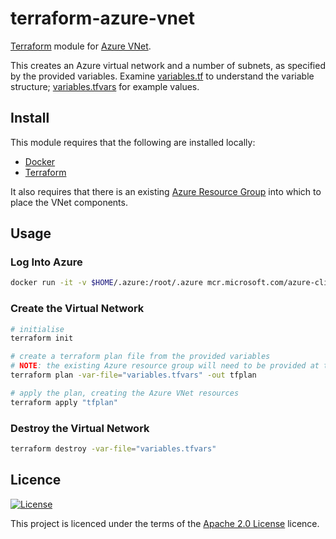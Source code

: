 # terraform-azure-vnet
[Terraform](https://www.terraform.io) module for [Azure VNet](https://azure.microsoft.com/en-gb/services/virtual-network/).

This creates an Azure virtual network and a number of subnets, as specified by the provided variables. Examine [variables.tf](variables.tf) to understand the variable structure; [variables.tfvars](variables.tfvars) for example values.

## Install
This module requires that the following are installed locally:
* [Docker](https://www.docker.com/get-started)
* [Terraform](https://learn.hashicorp.com/tutorials/terraform/install-cli)

It also requires that there is an existing [Azure Resource Group](https://docs.microsoft.com/en-us/azure/azure-resource-manager/management/manage-resource-groups-portal) into which to place the VNet components.

## Usage

### Log Into Azure
```bash
docker run -it -v $HOME/.azure:/root/.azure mcr.microsoft.com/azure-cli az login
```

### Create the Virtual Network
```bash
# initialise 
terraform init

# create a terraform plan file from the provided variables
# NOTE: the existing Azure resource group will need to be provided at the command-line, or manually added to the tfvars file 
terraform plan -var-file="variables.tfvars" -out tfplan

# apply the plan, creating the Azure VNet resources
terraform apply "tfplan"
```

### Destroy the Virtual Network
```bash
terraform destroy -var-file="variables.tfvars"
```

## Licence
[![License](https://img.shields.io/badge/License-Apache%202.0-blue.svg)](https://opensource.org/licenses/Apache-2.0)

This project is licenced under the terms of the [Apache 2.0 License](LICENCE.md) licence.